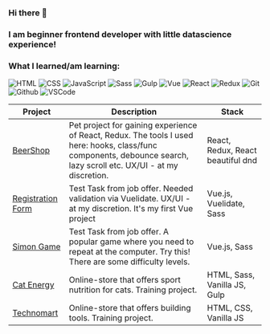 ### Hi there 👋

### I am beginner frontend developer with little datascience experience!

### What I learned/am learning:
![HTML](https://img.shields.io/badge/HTML-0D1D34?style=for-the-badge&logo=HTML5)
![CSS](https://img.shields.io/badge/CSS-0D1D34?style=for-the-badge&logo=css3)
![JavaScript](https://img.shields.io/badge/JavaScript-0D1D34?style=for-the-badge&logo=JavaScript)
![Sass](https://img.shields.io/badge/Sass-0D1D34?style=for-the-badge&logo=Sass)
![Gulp](https://img.shields.io/badge/Gulp-0D1D34?style=for-the-badge&logo=gulp)
![Vue](https://img.shields.io/badge/VUE-0D1D34?style=for-the-badge&logo=vue.js)
![React](https://img.shields.io/badge/React-0D1D34?style=for-the-badge&logo=react)
![Redux](https://img.shields.io/badge/React-0D1D34?style=for-the-badge&logo=redux)
![Git](https://img.shields.io/badge/Git-0D1D34?style=for-the-badge&logo=git)
![Github](https://img.shields.io/badge/Github-0D1D34?style=for-the-badge&logo=github)
![VSCode](https://img.shields.io/badge/VSCode-0D1D34?style=for-the-badge&logo=visual-studio-code)

| Project        | Description         |   Stack  |
| ----------- |------------| -------|
| [BeerShop](https://r-vakhitov.github.io/beershop_react/)      | Pet project for gaining experience of React, Redux. The tools I used here: hooks, class/func components, debounce search, lazy scroll etc. UX/UI - at my discretion.  | React, Redux, React beautiful dnd |
| [Registration Form](https://r-vakhitov.github.io/vue_form_task/)      | Test Task from job offer. Needed validation via Vuelidate. UX/UI - at my discretion. It's my first Vue project  | Vue.js, Vuelidate, Sass |
| [Simon Game](https://r-vakhitov.github.io/simon_game/)       | Test Task from job offer. A popular game where you need to repeat at the computer. Try  this! There are some difficulty levels.      |   Vue.js, Sass |
| [Cat Energy](https://r-vakhitov.github.io/cat-energy) | Online-store that offers sport nutrition for cats. Training project.      |    HTML, Sass, Vanilla  JS, Gulp |
| [Technomart](https://r-vakhitov.github.io/1389537-technomart-28/) | Online-store that offers building tools. Training project.      |    HTML, CSS, Vanilla JS |
